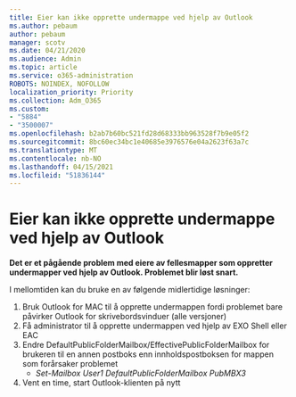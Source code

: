 ```yaml
---
title: Eier kan ikke opprette undermappe ved hjelp av Outlook
ms.author: pebaum
author: pebaum
manager: scotv
ms.date: 04/21/2020
ms.audience: Admin
ms.topic: article
ms.service: o365-administration
ROBOTS: NOINDEX, NOFOLLOW
localization_priority: Priority
ms.collection: Adm_O365
ms.custom:
- "5884"
- "3500007"
ms.openlocfilehash: b2ab7b60bc521fd28d68333bb963528f7b9e05f2
ms.sourcegitcommit: 8bc60ec34bc1e40685e3976576e04a2623f63a7c
ms.translationtype: MT
ms.contentlocale: nb-NO
ms.lasthandoff: 04/15/2021
ms.locfileid: "51836144"
---
```

# <a name="owner-cannot-create-sub-folder-using-outlook"></a>Eier kan ikke opprette undermappe ved hjelp av Outlook

**Det er et pågående problem med eiere av fellesmapper som oppretter undermapper ved hjelp av Outlook. Problemet blir løst snart.**

I mellomtiden kan du bruke en av følgende midlertidige løsninger:

1. Bruk Outlook for MAC til å opprette undermappen fordi problemet bare påvirker Outlook for skrivebordsvinduer (alle versjoner)
2. Få administrator til å opprette undermappen ved hjelp av EXO Shell eller EAC
3. Endre DefaultPublicFolderMailbox/EffectivePublicFolderMailbox for brukeren til en annen postboks enn innholdspostboksen for mappen som forårsaker problemet  
    - *Set-Mailbox User1 DefaultPublicFolderMailbox PubMBX3*
4. Vent en time, start Outlook-klienten på nytt